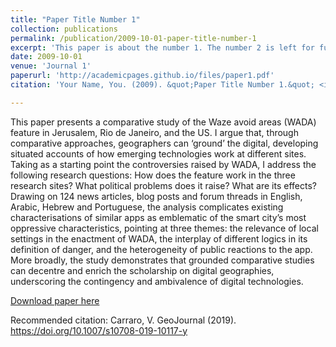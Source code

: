 ```yaml
---
title: "Paper Title Number 1"
collection: publications
permalink: /publication/2009-10-01-paper-title-number-1
excerpt: 'This paper is about the number 1. The number 2 is left for future work.'
date: 2009-10-01
venue: 'Journal 1'
paperurl: 'http://academicpages.github.io/files/paper1.pdf'
citation: 'Your Name, You. (2009). &quot;Paper Title Number 1.&quot; <i>Journal 1</i>. 1(1).'

---
```

This paper presents a comparative study of the Waze avoid areas (WADA) feature in Jerusalem, Rio de Janeiro, and the US. I argue that, through comparative approaches, geographers can ‘ground’ the digital, developing situated accounts of how emerging technologies work at different sites. Taking as a starting point the controversies raised by WADA, I address the following research questions: How does the feature work in the three research sites? What political problems does it raise? What are its effects? Drawing on 124 news articles, blog posts and forum threads in English, Arabic, Hebrew and Portuguese, the analysis complicates existing characterisations of similar apps as emblematic of the smart city’s most oppressive characteristics, pointing at three themes: the relevance of local settings in the enactment of WADA, the interplay of different logics in its definition of danger, and the heterogeneity of public reactions to the app. More broadly, the study demonstrates that grounded comparative studies can decentre and enrich the scholarship on digital geographies, underscoring the contingency and ambivalence of digital technologies.

[Download paper here](http://ralentina.github.io/files/Carraro-2019-Grounding-the-Digital.pdf)

Recommended citation: Carraro, V. GeoJournal (2019). https://doi.org/10.1007/s10708-019-10117-y
